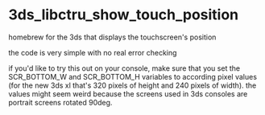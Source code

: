# 3ds_libctru_show_touch_position
 homebrew for the 3ds that displays the touchscreen's position

the code is very simple with no real error checking

if you'd like to try this out on your console, make sure that you set the SCR_BOTTOM_W and SCR_BOTTOM_H variables to according pixel values (for the new 3ds xl that's 320 pixels of height and 240 pixels of width). the values might seem weird because the screens used in 3ds consoles are portrait screens rotated 90deg.